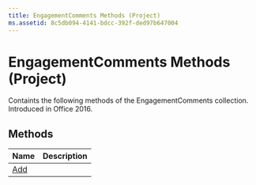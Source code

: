 ```yaml
---
title: EngagementComments Methods (Project)
ms.assetid: 8c5db094-4141-bdcc-392f-ded97b647004
---
```



# EngagementComments Methods (Project)

Containts the following methods of the EngagementComments collection. Introduced in Office 2016.


## Methods



|**Name**|**Description**|
|:-----|:-----|
|[Add](engagementcomments-add-method-project.md)||

